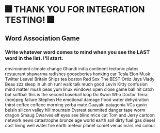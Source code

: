 # 🎆 THANK YOU FOR INTEGRATION TESTING! 🎆

## Word Association Game

### Write whatever word comes to mind when you see the LAST word in the list. I'll start.

environment
climate
change
Ghandi
india
continent
tectonic
plates
restaurant
shawarma
radishes
gooseberies
honking
car
Tesla
Elon
Musk
Twitter
Leave!
Britain
Ships
tea
boston
Red Sox
The BEST
Ortiz
Jays
Vlady
Beau
zzz
sleep
in
uh oh
run!
walk
talk
much
good
Levin
Kitty
confusion
mind
matter
mush
peas
yum
linux
windows
open
close
game
ball
hit
catch
bat
softball
this is the second baseball loop
Do Kwon
Who
Doctor
Terra (non)peg
failure
Stephen
He
emotional
damage
flood
water
dehydration
thirst
coffee
coffeee
morning
yerba mate
Guayaki
patagonia
VCs
gavin belsin
silicon
valley
hill
mountain
Everest
summited
danger
tape
worm
dragon
Smaug
Dwarves
elf
eyes
see
blind
mice
cat
Tom and Jerry
cartoon
network
news
catastrophe
bronze
age
world
earth
soil
dirty
fuel
gas
diesel
cost
living
well
water
fire
earth
meteor
planet
comet
venus
mars
red
colour
